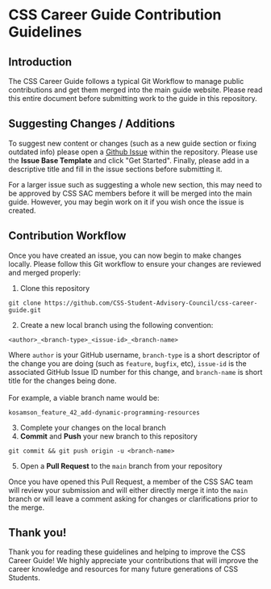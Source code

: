 # CSS Career Guide Contribution Guidelines

## Introduction
The CSS Career Guide follows a typical Git Workflow to manage public contributions and get them merged into the main guide website. Please read this entire document before submitting work to the guide in this repository.

## Suggesting Changes / Additions
To suggest new content or changes (such as a new guide section or fixing outdated info) please open a [Github Issue](https://github.com/CSS-Student-Advisory-Council/css-career-guide/issues) within the repository. Please use the **Issue Base Template** and click "Get Started". Finally, please add in a descriptive title and fill in the issue sections before submitting it. 

For a larger issue such as suggesting a whole new section, this may need to be approved by CSS SAC members before it will be merged into the main guide. However, you may begin work on it if you wish once the issue is created.

## Contribution Workflow
Once you have created an issue, you can now begin to make changes locally. Please follow this Git workflow to ensure your changes are reviewed and merged properly:
1. Clone this repository
```Shell
git clone https://github.com/CSS-Student-Advisory-Council/css-career-guide.git
```
2. Create a new local branch using the following convention:
```Shell
<author>_<branch-type>_<issue-id>_<branch-name>
```
Where `author` is your GitHub username, `branch-type` is a short descriptor of the change you are doing (such as `feature`, `bugfix`, etc), `issue-id` is the associated GitHub Issue ID number for this change, and `branch-name` is short title for the changes being done.
<br>
<br>
For example, a viable branch name would be:
```
kosamson_feature_42_add-dynamic-programming-resources
```
3. Complete your changes on the local branch
4. **Commit** and **Push** your new branch to this repository
```Shell
git commit && git push origin -u <branch-name>
```
5. Open a **Pull Request** to the `main` branch from your repository

Once you have opened this Pull Request, a member of the CSS SAC team will review your submission and will either directly merge it into the `main` branch or will leave a comment asking for changes or clarifications prior to the merge. 

## Thank you!
Thank you for reading these guidelines and helping to improve the CSS Career Guide! We highly appreciate your contributions that will improve the career knowledge and resources for many future generations of CSS Students.